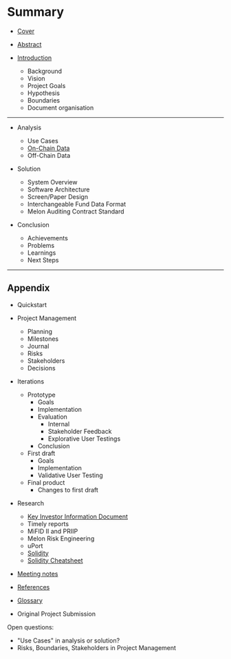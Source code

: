 # Summary

* [Cover](README.md)
* [Abstract](00-intro/Abstract.md)
* [Introduction](00-intro/README.md)

  * Background
  * Vision
  * Project Goals
  * Hypothesis
  * Boundaries
  * Document organisation

---

* Analysis

  * Use Cases
  * [On-Chain Data](02-research/01-available-data.md)
  * Off-Chain Data

* Solution

  * System Overview
  * Software Architecture
  * Screen/Paper Design
  * Interchangeable Fund Data Format
  * Melon Auditing Contract Standard

* Conclusion

  * Achievements
  * Problems
  * Learnings
  * Next Steps

---

## Appendix

* Quickstart

* Project Management

  * Planning
  * Milestones
  * Journal
  * Risks
  * Stakeholders
  * Decisions

* Iterations

  * Prototype
    * Goals
    * Implementation
    * Evaluation
      * Internal
      * Stakeholder Feedback
      * Explorative User Testings
    * Conclusion
  * First draft
    * Goals
    * Implementation
    * Validative User Testing
  * Final product
    * Changes to first draft

* Research

  * [Key Investor Information Document](02-research/02-sfama-kiid.md)
  * Timely reports
  * MiFID II and PRIIP
  * Melon Risk Engineering
  * uPort
  * [Solidity](02-research/07-solidity-research.md)
  * [Solidity Cheatsheet](08-appendix/Solidity.md)

* [Meeting notes](08-appendix/README.md)
* [References](08-appendix/References.md)
* [Glossary](GLOSSARY.md)
* Original Project Submission

Open questions:

* "Use Cases" in analysis or solution?
* Risks, Boundaries, Stakeholders in Project Management
